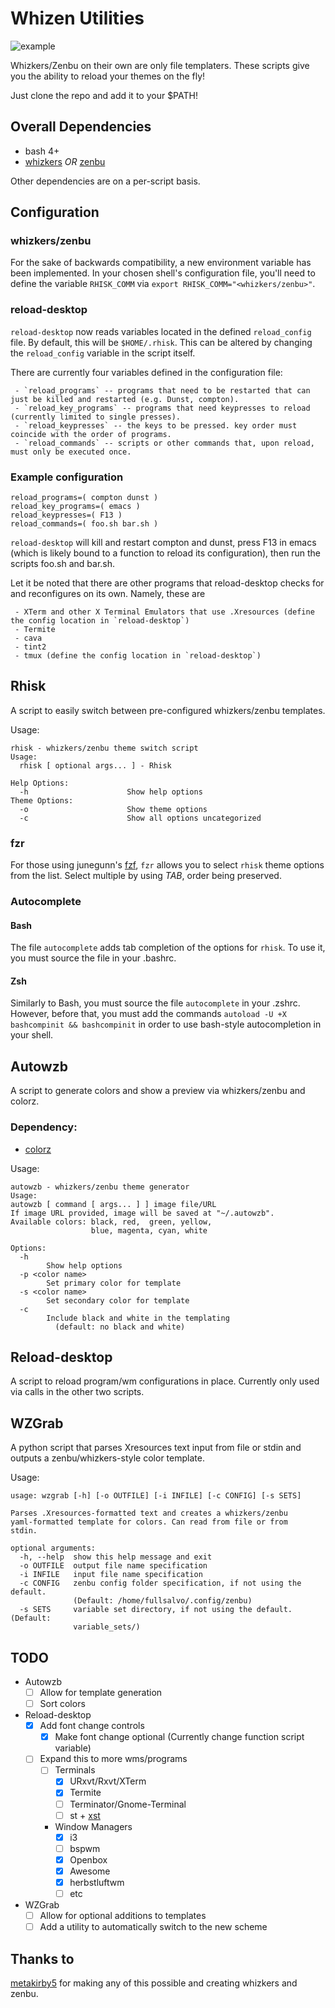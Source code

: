 # Whizen Utilities

![example](https://raw.githubusercontent.com/fullsalvo/wz-utils/master/images/example.gif "Example usage")

Whizkers/Zenbu on their own are only file templaters. These scripts give you the ability to reload your themes on the fly!

Just clone the repo and add it to your $PATH!

## Overall Dependencies

* bash 4+
* [whizkers](https://github.com/metakirby5/whizkers) *OR* [zenbu](https://github.com/metakirby5/zenbu)

Other dependencies are on a per-script basis.

## Configuration

### whizkers/zenbu

For the sake of backwards compatibility, a new environment variable has been implemented. In your chosen shell's configuration file, you'll need to define the variable `RHISK_COMM` via `export RHISK_COMM="<whizkers/zenbu>"`.

### reload-desktop

`reload-desktop` now reads variables located in the defined `reload_config` file. By default, this will be `$HOME/.rhisk`. This can be altered by changing the `reload_config` variable in the script itself.

There are currently four variables defined in the configuration file:

	 - `reload_programs` -- programs that need to be restarted that can just be killed and restarted (e.g. Dunst, compton).
	 - `reload_key_programs` -- programs that need keypresses to reload (currently limited to single presses).
	 - `reload_keypresses` -- the keys to be pressed. key order must coincide with the order of programs.
	 - `reload_commands` -- scripts or other commands that, upon reload, must only be executed once.

### Example configuration

	reload_programs=( compton dunst )
	reload_key_programs=( emacs )
	reload_keypresses=( F13 )
	reload_commands=( foo.sh bar.sh )

`reload-desktop` will kill and restart compton and dunst, press F13 in emacs (which is likely bound to a function to reload its configuration), then run the scripts foo.sh and bar.sh.

Let it be noted that there are other programs that reload-desktop checks for and reconfigures on its own. Namely, these are

	 - XTerm and other X Terminal Emulators that use .Xresources (define the config location in `reload-desktop`)
	 - Termite
	 - cava
	 - tint2
	 - tmux (define the config location in `reload-desktop`)

## Rhisk

A script to easily switch between pre-configured whizkers/zenbu templates.

Usage:

    rhisk - whizkers/zenbu theme switch script
    Usage:
      rhisk [ optional args... ] - Rhisk

    Help Options:
      -h                      Show help options
    Theme Options:
      -o                      Show theme options
      -c                      Show all options uncategorized

### fzr

For those using junegunn's [fzf](https://github.com/junegunn/fzf), `fzr` allows you to select `rhisk` theme options from the list. Select multiple by using *TAB*, order being preserved.

### Autocomplete

#### Bash

The file `autocomplete` adds tab completion of the options for `rhisk`. To use it, you must source the file in your .bashrc.

#### Zsh

Similarly to Bash, you must source the file `autocomplete` in your .zshrc. However, before that, you must add the commands `autoload -U +X bashcompinit && bashcompinit` in order to use bash-style autocompletion in your shell.

## Autowzb

A script to generate colors and show a preview via whizkers/zenbu and colorz.

### Dependency:
* [colorz](https://github.com/metakirby5/colorz)

Usage:

    autowzb - whizkers/zenbu theme generator
    Usage:
    autowzb [ command [ args... ] ] image file/URL
    If image URL provided, image will be saved at "~/.autowzb".
    Available colors: black, red,  green, yellow,
                      blue, magenta, cyan, white

    Options:
      -h
            Show help options
      -p <color name>
            Set primary color for template
      -s <color name>
            Set secondary color for template
      -c
	        Include black and white in the templating
			  (default: no black and white)

## Reload-desktop

A script to reload program/wm configurations in place. Currently only used via calls in the other two scripts.

## WZGrab

A python script that parses Xresources text input from file or stdin and outputs a zenbu/whizkers-style
color template.

Usage:

	usage: wzgrab [-h] [-o OUTFILE] [-i INFILE] [-c CONFIG] [-s SETS]

	Parses .Xresources-formatted text and creates a whizkers/zenbu
	yaml-formatted template for colors. Can read from file or from
	stdin.

	optional arguments:
	  -h, --help  show this help message and exit
	  -o OUTFILE  output file name specification
	  -i INFILE   input file name specification
	  -c CONFIG   zenbu config folder specification, if not using the default.
				  (Default: /home/fullsalvo/.config/zenbu)
	  -s SETS     variable set directory, if not using the default. (Default:
				  variable_sets/)

## TODO

* Autowzb
	- [ ] Allow for template generation
	- [ ] Sort colors

* Reload-desktop
	- [x] Add font change controls
	    - [x] Make font change optional (Currently change function script variable)
	- [ ] Expand this to more wms/programs
		- [ ] Terminals
			- [x] URxvt/Rxvt/XTerm
			- [x] Termite
			- [ ] Terminator/Gnome-Terminal
			- [ ] st + [xst](https://github.com/neeasade/xst)
		- Window Managers
			- [x] i3
			- [ ] bspwm
			- [x] Openbox
			- [x] Awesome
			- [x] herbstluftwm
			- [ ] etc

* WZGrab
    - [ ] Allow for optional additions to templates
	- [ ] Add a utility to automatically switch to the new scheme

## Thanks to

[metakirby5](https://github.com/metakirby5) for making any of this possible and creating whizkers and zenbu.
